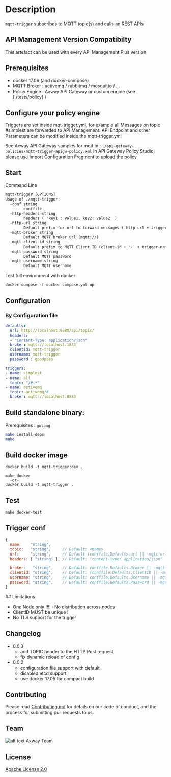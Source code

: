 # Description
`mqtt-trigger` subscribes to MQTT topic(s) and calls an REST APIs

## API Management Version Compatibilty
This artefact can be used with every API Management Plus version

## Prerequisites
- docker 17.06 (and docker-compose)
- MQTT Broker   : activemq / rabbitmq / mosquitto / ...
- Policy Engine : Axway API Gateway or custom engine (see [./tests/policy] )

## Configure your policy engine
Triggers are set inside mqt-trigger.yml, for example all Messages on topic #simplest are forwarded to API Management. API Endpoint and other Parameters can be modified inside the mqtt-trigger.yml

See Axway API Gateway samples for mqtt in : `./api-gateway-policies/mqtt-trigger-apigw-policy.xml`
In API Gateway Policy Studio, please use Import Configuration Fragment to upload the policy

## Start
Command Line
```txt
mqtt-trigger [OPTIONS]
Usage of ./mqtt-trigger:
  -conf string
    	conffile
  -http-headers string
    	headers ( 'key1 : value1, key2: value2' )
  -http-url string
    	Default prefix for url to forward messages ( http-url + trigger-name)
  -mqtt-broker string
    	Default MQTT broker url (mqtt://)
  -mqtt-client-id string
    	Default prefix to MQTT Client ID (client-id + '-' + trigger-name)
  -mqtt-password string
    	Default MQTT password
  -mqtt-username string
    	Default MQTT username
```

Test full environment with docker
```
docker-compose -f docker-compose.yml up
```

## Configuration

### By Configuration file
```yaml
defaults:
  url: http://localhost:8080/api/topic/
  headers:
  - "Content-Type: application/json"
  broker: mqtt://localhost:1883
  clientid: mqtt-trigger
  username: mqtt-trigger
  password : goodpass

triggers:
- name: simplest
- name: all
  topic: "/#-*"
- name: activemq
  topic: activemq/#
  broker: mqtt://localhost:8883
```

## Build standalone binary:
Prerequisites : `golang`
```sh
make install-deps
make
```

## Build docker image

```
docker build -t mqtt-trigger:dev .
```

```
make docker
  -or-
docker build -t mqtt-trigger .
```

## Test

```
make docker-test
```

## Trigger conf
```javascript
{
  name:    "string",
  topic:   "string",     // Default: <name>
  url:     "string",     // Default (conffile.Defaults.url || -mqtt-url ) <name>
  headers: [ "string" ], // Default: "content-type: application/json" || conffile.Defaults.headers || -mqtt-headers

  broker:   "string",    // Default: conffile.Defaults.Broker || -mqtt-broker
  clientid: "string",    // Default: (conffile.Defaults.ClientID || -mqttclient-id) + <name>)
  username: "string",    // Default: conffile.Defaults.Username || -mqtt-username
  password: "string",    // Default: conffile.Defaults.Password || -mqtt-password
}
```

## Limitations
- One Node only !!!! : No distribution across nodes
- ClientID MUST be unique !
- No TLS support for the trigger

## Changelog
- 0.0.3
  - add TOPIC header to the HTTP Post request
  - fix dynamic reload of config
- 0.0.2
  - configuration file support with default
  - disabled etcd support
  - use docker 17.05 for compact build

## Contributing

Please read [Contributing.md](https://github.com/Axway-API-Management-Plus/Common/blob/master/Contributing.md) for details on our code of conduct, and the process for submitting pull requests to us.

## Team

![alt text][Axwaylogo] Axway Team

[Axwaylogo]: https://github.com/Axway-API-Management/Common/blob/master/img/AxwayLogoSmall.png  "Axway logo"


## License
[Apache License 2.0](/LICENSE)
